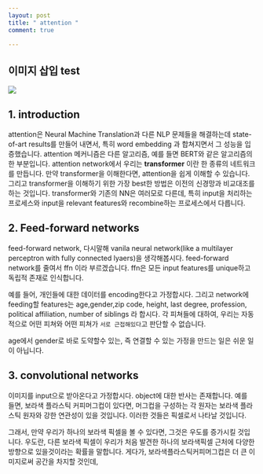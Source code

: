 ```yaml
---
layout: post
title: " attention "
comment: true

---
```


## 이미지 삽입 test

![](https://brunch.co.kr/@bong/814)

## 1. introduction

attention은 Neural Machine Translation과 다른 NLP 문제들을 해결하는데 state-of-art results를 만들어 내면서, 특히 word embedding 과 합쳐지면서 그 성능을 입증했습니다. attention 메커니즘은 다른 알고리즘, 예를 들면 BERT와 같은 알고리즘의 한 부분입니다. attention network에서 우리는 **transformer** 이란 한 종류의 네트워크를 만듭니다. 만약 transformer을 이해한다면, attention을 쉽게 이해할 수 있습니다. 그리고 transformer을 이해하기 위한 가장 best한 방법은 이전의 신경망과 비교대조를 하는 것입니다. transformer와 기존의 NN은 여러모로 다른데, 특히 input을 처리하는 프로세스와 input을 relevant features와 recombine하는 프로세스에서 다릅니다. 

## 2. Feed-forward networks

feed-forward network, 다시말해 vanila neural network(like a multilayer perceptron with fully connected lyaers)을 생각해봅시다. feed-forward network를 줄여서 ffn 이라 부르겠습니다. ffn은 모든 input features를 unique하고 독립적 존재로 인식합니다.

예를 들어, 개인들에 대한 데이터를 encoding한다고 가정합시다. 그리고 network에 feeding할 features는 age,gender,zip code, height, last degree, profession, political affiliation, number of siblings 라 합시다. 각 피쳐들에 대하여, 우리는 자동적으로 어떤 피쳐와 어떤 피쳐가 `서로 근접해있다`고 판단할 수 없습니다. 

age에서 gender로 바로 도약할수 있는, 즉 연결할 수 있는 가정을 만드는 일은 쉬운 일이 아닙니다. 

## 3. convolutional networks

이미지를 input으로 받아온다고 가정합시다. object에 대한 반사는 존재합니다. 예를 들면, 보라색 플라스틱 커피머그컵이 있다면, 머그컵을 구성하는 각 원자는 보라색 플라스틱 원자와 강한 연관성이 있을 것입니다. 이러한 것들은 픽셀로서 나타날 것입니다.

그래서, 만약 우리가 하나의 보라색 픽셀을 볼 수 있다면, 그것은 우도를 증가시킬 것입니다. 우도란, 다른 보라색 픽셀이 우리가 처음 발견한 하나의 보라색픽셀 근처에 다양한 방향으로 있을것이라는 확률을 말합니다.
게다가, 보라색플라스틱커피머그컵은 더 큰 이미지로써 공간을 차지할 것인데, 